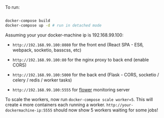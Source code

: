 To run:
```bash

docker-compose build
docker-compose up -d # run in detached mode

```
Assuming your your docker-machine ip is 192.168.99.100:
- `http://192.168.99.100:8080` for the front end (React SPA - ES6, webpack, socketio, basscss, etc)


- `http://192.168.99.100:80` for the nginx proxy to back end (enable CORS)
- `http://192.168.99.100:5000` for the back end (Flask - CORS, socketio / celery / redis / worker tasks)
- `http://192.168.99.100:5555` for [flower](http://flower.readthedocs.org) monitoring server

To scale the workers, now run `docker-compose scale worker=5`. This will create `4` more containers each running a worker. `http://your-dockermachine-ip:5555` should now show 5 workers waiting for some jobs!
